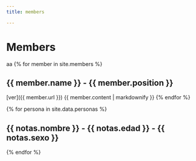 ```yaml
---
title: members

---
```


# Members

aa
{% for member in site.members %}
  ## {{ member.name }} - {{ member.position }}
  [ver]({{ member.url }}) 
  {{ member.content | markdownify }}
{% endfor %}


{% for persona in site.data.personas %}
  ## {{ notas.nombre }} - {{ notas.edad }} - {{ notas.sexo }}
{% endfor %}
